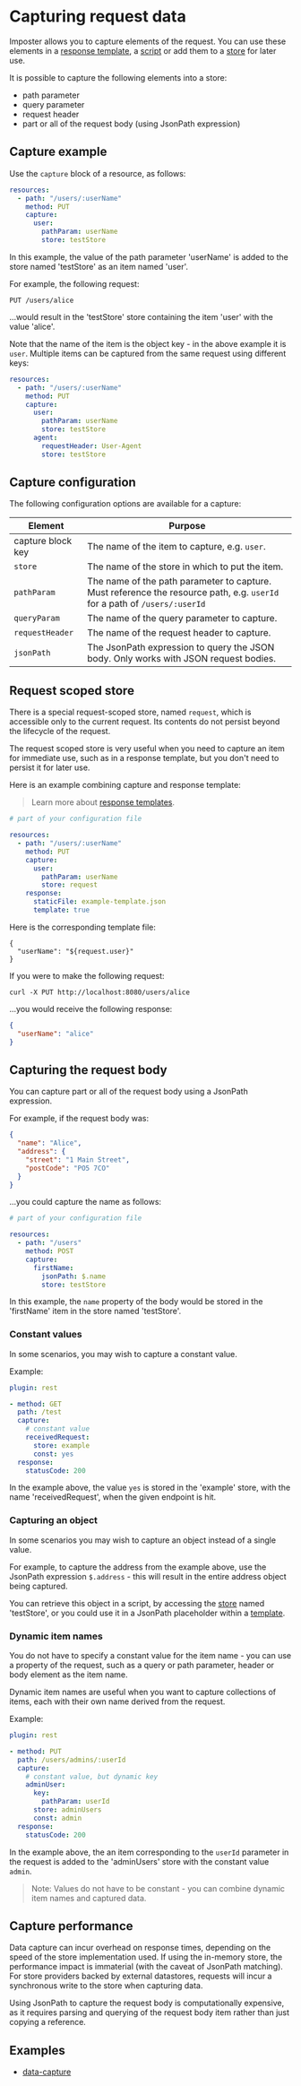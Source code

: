 # Capturing request data

Imposter allows you to capture elements of the request. You can use these elements in a [response template](./templates.md), a [script](./scripting.md) or add them to a [store](./stores.md) for later use.

It is possible to capture the following elements into a store:

- path parameter
- query parameter
- request header
- part or all of the request body (using JsonPath expression)

## Capture example

Use the `capture` block of a resource, as follows:

```yaml
resources:
  - path: "/users/:userName"
    method: PUT
    capture:
      user:
        pathParam: userName
        store: testStore
```

In this example, the value of the path parameter 'userName' is added to the store named 'testStore' as an item named 'user'.

For example, the following request:

```
PUT /users/alice
```

...would result in the 'testStore' store containing the item 'user' with the value 'alice'.

Note that the name of the item is the object key - in the above example it is `user`. Multiple items can be captured from the same request using different keys:

```yaml
resources:
  - path: "/users/:userName"
    method: PUT
    capture:
      user:
        pathParam: userName
        store: testStore
      agent:
        requestHeader: User-Agent
        store: testStore
```

## Capture configuration

The following configuration options are available for a capture:

| Element           | Purpose                                                                                                                   |
|-------------------|---------------------------------------------------------------------------------------------------------------------------|
| capture block key | The name of the item to capture, e.g. `user`.                                                                             | 
| `store`           | The name of the store in which to put the item.                                                                           | 
| `pathParam`       | The name of the path parameter to capture. Must reference the resource path, e.g. `userId` for a path of `/users/:userId` | 
| `queryParam`      | The name of the query parameter to capture.                                                                               | 
| `requestHeader`   | The name of the request header to capture.                                                                                | 
| `jsonPath`        | The JsonPath expression to query the JSON body. Only works with JSON request bodies.                                      | 

## Request scoped store

There is a special request-scoped store, named `request`, which is accessible only to the current request. Its contents do not persist beyond the lifecycle of the request.

The request scoped store is very useful when you need to capture an item for immediate use, such as in a response template, but you don't need to persist it for later use.

Here is an example combining capture and response template:

> Learn more about [response templates](templates.md).

```yaml
# part of your configuration file

resources:
  - path: "/users/:userName"
    method: PUT
    capture:
      user:
        pathParam: userName
        store: request
    response:
      staticFile: example-template.json
      template: true
```

Here is the corresponding template file:

```
{
  "userName": "${request.user}"
}
```

If you were to make the following request:

```
curl -X PUT http://localhost:8080/users/alice
```

...you would receive the following response:

```json
{
  "userName": "alice"
}
```

## Capturing the request body

You can capture part or all of the request body using a JsonPath expression.

For example, if the request body was:

```json
{
  "name": "Alice",
  "address": {
    "street": "1 Main Street",
    "postCode": "PO5 7CO"
  }
}
```

...you could capture the name as follows:

```yaml
# part of your configuration file

resources:
  - path: "/users"
    method: POST
    capture:
      firstName:
        jsonPath: $.name
        store: testStore
```

In this example, the `name` property of the body would be stored in the 'firstName' item in the store named 'testStore'.

### Constant values

In some scenarios, you may wish to capture a constant value.

Example:

```yaml
plugin: rest

- method: GET
  path: /test
  capture:
    # constant value
    receivedRequest:
      store: example
      const: yes
  response:
    statusCode: 200
```

In the example above, the value `yes` is stored in the 'example' store, with the name 'receivedRequest', when the given endpoint is hit.

### Capturing an object

In some scenarios you may wish to capture an object instead of a single value.

For example, to capture the address from the example above, use the JsonPath expression `$.address` - this will result in the entire address object being captured.

You can retrieve this object in a script, by accessing the [store](./stores.md) named 'testStore', or you could use it in a JsonPath placeholder within a [template](./templates.md).

### Dynamic item names

You do not have to specify a constant value for the item name - you can use a property of the request, such as a query or path parameter, header or body element as the item name.

Dynamic item names are useful when you want to capture collections of items, each with their own name derived from the request.

Example:

```yaml
plugin: rest

- method: PUT
  path: /users/admins/:userId
  capture:
    # constant value, but dynamic key
    adminUser:
      key:
        pathParam: userId
      store: adminUsers
      const: admin
  response:
    statusCode: 200
```

In the example above, the an item corresponding to the `userId` parameter in the request is added to the 'adminUsers' store with the constant value `admin`.

> Note: Values do not have to be constant - you can combine dynamic item names and captured data.

## Capture performance

Data capture can incur overhead on response times, depending on the speed of the store implementation used. If using the in-memory store, the performance impact is immaterial (with the caveat of JsonPath matching). For store providers backed by external datastores, requests will incur a synchronous write to the store when capturing data.

Using JsonPath to capture the request body is computationally expensive, as it requires parsing and querying of the request body item rather than just copying a reference.

## Examples

- [data-capture](https://github.com/outofcoffee/imposter/blob/master/docs/examples/rest/data-capture)
